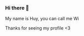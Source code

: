 ### Hi there 👋
My name is Huy, you can call me Wi
<!--
**huy7715/huy7715** is a ✨ _special_ ✨ repository because its `README.md` (this file) appears on your GitHub profile.

Here are some ideas to get you started:

- 🔭 I’m currently working on Computer Engineering Faculty
- 🌱 I’m currently learning at UIT-VNUHCM
- 💬 Ask me about working, or make friend
- 📫 How to reach me: https://www.facebook.com/thehuy0918/
- 😄 Pronouns: He/Him
- ⚡ Fun fact: Lazyboiz
-->Thanks for seeing my profile <3
